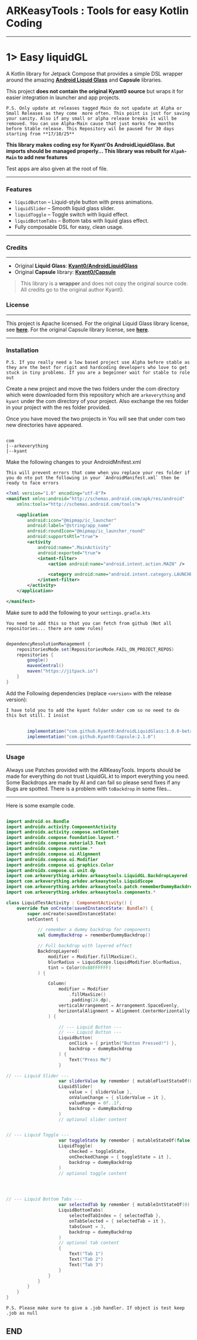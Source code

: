 # ARKeasyTools : Tools for easy Kotlin Coding

---

# 1> Easy liquidGL

A Kotlin library for Jetpack Compose that provides a simple DSL wrapper around the amazing **[Android Liquid Glass](https://github.com/Kyant0/AndroidLiquidGlass)** and **Capsule** libraries.

This project **does not contain the original Kyant0 source** but wraps it for easier integration in launcher and app projects.

``P.S. Only update at releases tagged Main do not upadate at Alpha or Small Releases as they come  more often. This point is just for saving your sanity. Also if any small or alpha release breaks it will be removed. You can use Alpha-Main cause that just marks few months before Stable release. This Repository wil be paused for 30 days starting from **17/10/25**``

**This library makes coding esy for Kyant'0s AndroidLiquidGlass. But imports should be managed properly... This library was rebuilt for `Alpah-Main` to add new features**

Test apps are also given at the root of file.

---

### Features

- `liquidButton` – Liquid-style button with press animations.
- `liquidSlider` – Smooth liquid glass slider.
- `liquidToggle` – Toggle switch with liquid effect.
- `liquidBottomTabs` – Bottom tabs with liquid glass effect.
- Fully composable DSL for easy, clean usage.

---

### Credits
-------

* Original **Liquid Glass**: **[Kyant0/AndroidLiquidGlass](https://github.com/Kyant0/AndroidLiquidGlass?utm_source=chatgpt.com)**
* Original **Capsule** library: **[Kyant0/Capsule](https://github.com/Kyant0/Capsule?utm_source=chatgpt.com)**

> This library is a **wrapper** and does not copy the original source code. All credits go to the original author Kyant0.

### License
-------

This project is Apache licensed. 
For the original Liquid Glass library license, see **[here](https://github.com/Kyant0/AndroidLiquidGlass?tab=Apache-2.0-1-ov-file)**.
For the original Capsule library license, see **[here](https://github.com/Kyant0/Capsule?tab=Apache-2.0-1-ov-file)**.

---

### Installation

``P.S. If you really need a low based project use Alpha before stable as they are the best for rigit and hardcoding developers who love to get stuck in tiny problems. If you are a begeinner wait for stable to role out``

Create a new project and move the two folders under the com directory which were downloaded form this repository which are ``arkeverything`` and ``kyant`` under the com directory of your project. Also exchange the res folder in your project with the res folder provided.

Once you have moved the two projects in You will see that under com two new directories have appeared.

```

com
|--arkeverything
|--kyant

```

Make the following changes to your AndroidMnifest.xml

``This will prevent errors that come when you replace your res folder if you do nto put the following in your `AndroidManifest.xml` then be ready to face errors``

```xml
<?xml version="1.0" encoding="utf-8"?>
<manifest xmlns:android="http://schemas.android.com/apk/res/android"
    xmlns:tools="http://schemas.android.com/tools">

    <application
        android:icon="@mipmap/ic_launcher"
        android:label="@string/app_name"
        android:roundIcon="@mipmap/ic_launcher_round"
        android:supportsRtl="true">
        <activity
            android:name=".MainActivity"
            android:exported="true">
            <intent-filter>
                <action android:name="android.intent.action.MAIN" />

                <category android:name="android.intent.category.LAUNCHER" />
            </intent-filter>
        </activity>
    </application>

</manifest>
```

Make sure to add the following to your ``settings.gradle.kts``

``You need to add this so that you can fetch from github (Not all repositories... there are some rules)``

```gradle

dependencyResolutionManagement {
    repositoriesMode.set(RepositoriesMode.FAIL_ON_PROJECT_REPOS)
    repositories {
        google()
        mavenCentral()
        maven("https://jitpack.io")
    }
}

```

Add the Following dependencies (replace `<version>` with the release version):

``I have told you to add the kyant folder under com so no need to do this but still. I insist``

```gradle
        
        implementation("com.github.Kyant0:AndroidLiquidGlass:1.0.0-beta02")
        implementation("com.github.Kyant0:Capsule:2.1.0")

```
---

### Usage

Always use Patches provided with the ARKeasyTools.
Imports should be made for everything do not trust LiquidGL.kt to import everything you need.
Some Backdrops are made by AI and can fail so please send fixes if any Bugs are spotted.
There is a problem with `toBackdrop` in some files...

---
Here is some example code.

```kotlin

import android.os.Bundle
import androidx.activity.ComponentActivity
import androidx.activity.compose.setContent
import androidx.compose.foundation.layout.*
import androidx.compose.material3.Text
import androidx.compose.runtime.*
import androidx.compose.ui.Alignment
import androidx.compose.ui.Modifier
import androidx.compose.ui.graphics.Color
import androidx.compose.ui.unit.dp
import com.arkeverything.arkdev.arkeasytools.LiquidGL.BackdropLayered
import com.arkeverything.arkdev.arkeasytools.LiquidScope
import com.arkeverything.arkdev.arkeasytools.patch.rememberDummyBackdrop
import com.arkeverything.arkdev.arkeasytools.components.*

class LiquidTestActivity : ComponentActivity() {
    override fun onCreate(savedInstanceState: Bundle?) {
        super.onCreate(savedInstanceState)
        setContent {

            // remember a dummy backdrop for components
            val dummyBackdrop = rememberDummyBackdrop()

            // Full backdrop with layered effect
            BackdropLayered(
                modifier = Modifier.fillMaxSize(),
                blurRadius = LiquidScope.liquidModifier.blurRadius,
                tint = Color(0x88FFFFFF)
            ) {

                Column(
                    modifier = Modifier
                        .fillMaxSize()
                        .padding(24.dp),
                    verticalArrangement = Arrangement.SpaceEvenly,
                    horizontalAlignment = Alignment.CenterHorizontally
                ) {

                    // --- Liquid Button ---
                    // --- Liquid Button ---
                    LiquidButton(
                        onClick = { println("Button Pressed!") },
                        backdrop = dummyBackdrop
                    ) {
                        Text("Press Me")
                    }

// --- Liquid Slider ---
                    var sliderValue by remember { mutableFloatStateOf(0.5f) }
                    LiquidSlider(
                        value = { sliderValue },
                        onValueChange = { sliderValue = it },
                        valueRange = 0f..1f,
                        backdrop = dummyBackdrop
                    )
                    // optional slider content


// --- Liquid Toggle ---
                    var toggleState by remember { mutableStateOf(false) }
                    LiquidToggle(
                        checked = toggleState,
                        onCheckedChange = { toggleState = it },
                        backdrop = dummyBackdrop
                    )
                    // optional toggle content




// --- Liquid Bottom Tabs ---
                    var selectedTab by remember { mutableIntStateOf(0) }
                    LiquidBottomTabs(
                        selectedTabIndex = { selectedTab },
                        onTabSelected = { selectedTab = it },
                        tabsCount = 3,
                        backdrop = dummyBackdrop
                    )
                    // optional tab content
                    {
                        Text("Tab 1")
                        Text("Tab 2")
                        Text("Tab 3")
                    }
                }
            }
        }
    }
}


```

``P.S. Please make sure to give a .job handler. If object is test keep .job as null``
          
## END ##
























